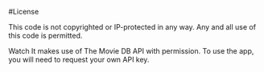 #License

This code is not copyrighted or IP-protected in any way. Any and all use of this code is permitted.

Watch It makes use of The Movie DB API with permission. To use the app, you will need to request your own API key.
